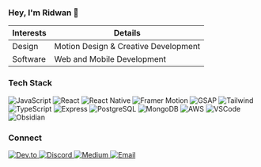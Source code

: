 ### Hey, I'm Ridwan 👋

| Interests | Details                              |
| --------- | ------------------------------------ |
| Design    | Motion Design & Creative Development |
| Software  | Web and Mobile Development           |

### Tech Stack

<div>
  <!-- Languages -->
  <img src="https://img.shields.io/badge/-JavaScript-F7DF1E?style=flat-square&logo=javascript&logoColor=black" alt="JavaScript" />
  <img src="https://img.shields.io/badge/-React-61DAFB?style=flat-square&logo=react&logoColor=black" alt="React" />
  <img src="https://img.shields.io/badge/-React_Native-61DAFB?style=flat-square&logo=react&logoColor=black" alt="React Native" />
  <img src="https://img.shields.io/badge/-Framer_Motion-0055FF?style=flat-square&logo=framer&logoColor=white" alt="Framer Motion" />
  <img src="https://img.shields.io/badge/-GSAP-88CE02?style=flat-square&logo=greensock&logoColor=white" alt="GSAP" />
  <img src="https://img.shields.io/badge/-Tailwind-38B2AC?style=flat-square&logo=tailwind-css&logoColor=white" alt="Tailwind" />
  <br/>
  <img src="https://img.shields.io/badge/-TypeScript-007ACC?style=flat-square&logo=typescript&logoColor=white" alt="TypeScript" />
  <img src="https://img.shields.io/badge/-Express-000000?style=flat-square&logo=express&logoColor=white" alt="Express" />
  <img src="https://img.shields.io/badge/-PostgreSQL-316192?style=flat-square&logo=postgresql&logoColor=white" alt="PostgreSQL" />
  <img src="https://img.shields.io/badge/-MongoDB-47A248?style=flat-square&logo=mongodb&logoColor=white" alt="MongoDB" />
  <img src="https://img.shields.io/badge/-AWS-232F3E?style=flat-square&logo=amazon-aws&logoColor=white" alt="AWS" />
  <img src="https://img.shields.io/badge/-VSCode-007ACC?style=flat-square&logo=visual-studio-code&logoColor=white" alt="VSCode" />
  <img src="https://img.shields.io/badge/-Obsidian-483699?style=flat-square&logo=obsidian&logoColor=white" alt="Obsidian" />
</div>

### Connect

<div>
<a href="https://dev.to/mmadwn" target="_blank">
    <img src="https://img.shields.io/badge/-Dev.to-0A0A0A?style=flat-square&logo=dev.to&logoColor=white" alt="Dev.to" />
  </a>
  <a href="https://discord.com/users/357946202672726016" target="_blank">
    <img src="https://img.shields.io/badge/-Discord-5865F2?style=flat-square&logo=discord&logoColor=white" alt="Discord" />
  </a>
  <a href="https://medium.com/@mmadwn" target="_blank">
    <img src="https://img.shields.io/badge/-Medium-000000?style=flat-square&logo=medium&logoColor=white" alt="Medium" />
  </a>
  <a href="mailto:muh.rdwan.u@gmail.com" target="_blank">
    <img src="https://img.shields.io/badge/-Email-EA4335?style=flat-square&logo=gmail&logoColor=white" alt="Email" />
  </a>
  
</div>
